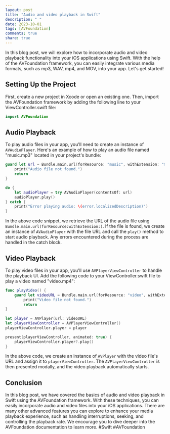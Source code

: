```yaml
---
layout: post
title: "Audio and video playback in Swift"
description: " "
date: 2023-10-01
tags: [AVFoundation]
comments: true
share: true
---
```


In this blog post, we will explore how to incorporate audio and video playback functionality into your iOS applications using Swift. With the help of the AVFoundation framework, you can easily integrate various media formats, such as mp3, WAV, mp4, and MOV, into your app. Let's get started!

## Setting Up the Project

First, create a new project in Xcode or open an existing one. Then, import the AVFoundation framework by adding the following line to your ViewController.swift file:

```swift
import AVFoundation
```

## Audio Playback

To play audio files in your app, you'll need to create an instance of `AVAudioPlayer`. Here's an example of how to play an audio file named "music.mp3" located in your project's bundle:

```swift
guard let url = Bundle.main.url(forResource: "music", withExtension: "mp3") else {
    print("Audio file not found.")
    return
}

do {
    let audioPlayer = try AVAudioPlayer(contentsOf: url)
    audioPlayer.play()
} catch {
    print("Error playing audio: \(error.localizedDescription)")
}
```

In the above code snippet, we retrieve the URL of the audio file using `Bundle.main.url(forResource:withExtension:)`. If the file is found, we create an instance of `AVAudioPlayer` with the file URL and call the `play()` method to start audio playback. Any errors encountered during the process are handled in the catch block.

## Video Playback

To play video files in your app, you'll use `AVPlayerViewController` to handle the playback UI. Add the following code to your ViewController.swift file to play a video named "video.mp4":

```swift
func playVideo() {
    guard let videoURL = Bundle.main.url(forResource: "video", withExtension: "mp4") else {
        print("Video file not found.")
        return
}
    
let player = AVPlayer(url: videoURL)
let playerViewController = AVPlayerViewController()
playerViewController.player = player

present(playerViewController, animated: true) {
    playerViewController.player?.play()
}
```

In the above code, we create an instance of `AVPlayer` with the video file's URL and assign it to `playerViewController`. The `AVPlayerViewController` is then presented modally, and the video playback automatically starts.

## Conclusion

In this blog post, we have covered the basics of audio and video playback in Swift using the AVFoundation framework. With these techniques, you can easily incorporate audio and video files into your iOS applications. There are many other advanced features you can explore to enhance your media playback experience, such as handling interruptions, seeking, and controlling the playback rate. We encourage you to dive deeper into the AVFoundation documentation to learn more. #Swift #AVFoundation